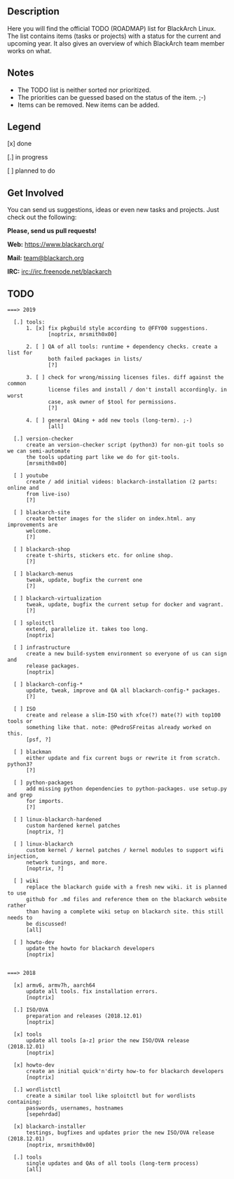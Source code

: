 ## Description

Here you will find the official TODO (ROADMAP) list for BlackArch Linux. The
list contains items (tasks or projects) with a status for the current and
upcoming year. It also gives an overview of which BlackArch team member works on
what.


## Notes

- The TODO list is neither sorted nor prioritized.
- The priorities can be guessed based on the status of the item. ;-)
- Items can be removed. New items can be added.


## Legend

[x] done

[.] in progress

[ ] planned to do


## Get Involved

You can send us suggestions, ideas or even new tasks and projects.
Just check out the following:

**Please, send us pull requests!**

**Web:** https://www.blackarch.org/

**Mail:** team@blackarch.org

**IRC:** [irc://irc.freenode.net/blackarch](irc://irc.freenode.net/blackarch)


## TODO

```
===> 2019

  [.] tools:
      1. [x] fix pkgbuild style according to @FFY00 suggestions.
             [noptrix, mrsmith0x00]

      2. [ ] QA of all tools: runtime + dependency checks. create a list for
             both failed packages in lists/
             [?]

      3. [ ] check for wrong/missing licenses files. diff against the common
             license files and install / don't install accordingly. in worst
             case, ask owner of $tool for permissions.
             [?]

      4. [ ] general QAing + add new tools (long-term). ;-)
             [all]

  [.] version-checker
      create an version-checker script (python3) for non-git tools so we can semi-automate
      the tools updating part like we do for git-tools.
      [mrsmith0x00]

  [ ] youtube
      create / add initial videos: blackarch-installation (2 parts: online and
      from live-iso)
      [?]

  [ ] blackarch-site
      create better images for the slider on index.html. any improvements are
      welcome.
      [?]

  [ ] blackarch-shop
      create t-shirts, stickers etc. for online shop.
      [?]

  [ ] blackarch-menus
      tweak, update, bugfix the current one
      [?]

  [ ] blackarch-virtualization
      tweak, update, bugfix the current setup for docker and vagrant.
      [?]

  [ ] sploitctl
      extend, parallelize it. takes too long.
      [noptrix]

  [ ] infrastructure
      create a new build-system environment so everyone of us can sign and
      release packages.
      [noptrix]

  [ ] blackarch-config-*
      update, tweak, improve and QA all blackarch-config-* packages.
      [?]

  [ ] ISO
      create and release a slim-ISO with xfce(?) mate(?) with top100 tools or
      something like that. note: @PedroSFreitas already worked on this.
      [psf, ?]

  [ ] blackman
      either update and fix current bugs or rewrite it from scratch. python3?
      [?]

  [ ] python-packages
      add missing python dependencies to python-packages. use setup.py and grep
      for imports.
      [?]

  [ ] linux-blackarch-hardened
      custom hardened kernel patches
      [noptrix, ?]

  [ ] linux-blackarch
      custom kernel / kernel patches / kernel modules to support wifi injection,
      network tunings, and more.
      [noptrix, ?]

  [ ] wiki
      replace the blackarch guide with a fresh new wiki. it is planned to use
      github for .md files and reference them on the blackarch website rather
      than having a complete wiki setup on blackarch site. this still needs to
      be discussed!
      [all]

  [ ] howto-dev
      update the howto for blackarch developers
      [noptrix]


===> 2018

  [x] armv6, armv7h, aarch64
      update all tools. fix installation errors.
      [noptrix]

  [.] ISO/OVA
      preparation and releases (2018.12.01)
      [noptrix]

  [x] tools
      update all tools [a-z] prior the new ISO/OVA release (2018.12.01)
      [noptrix]

  [x] howto-dev
      create an initial quick'n'dirty how-to for blackarch developers
      [noptrix]

  [.] wordlistctl
      create a similar tool like sploitctl but for wordlists containing:
      passwords, usernames, hostnames
      [sepehrdad]

  [x] blackarch-installer
      testings, bugfixes and updates prior the new ISO/OVA release (2018.12.01)
      [noptrix, mrsmith0x00]

  [.] tools
      single updates and QAs of all tools (long-term process)
      [all]
```
